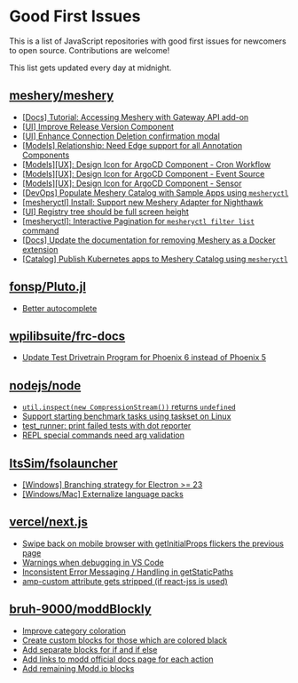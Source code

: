 # Good First Issues

This is a list of JavaScript repositories with good first issues for newcomers to open source. Contributions are welcome!

This list gets updated every day at midnight.

## [meshery/meshery](https://github.com/meshery/meshery)

- [[Docs] Tutorial: Accessing Meshery with Gateway API add-on](https://github.com/meshery/meshery/issues/10333)
- [[UI] Improve Release Version Component](https://github.com/meshery/meshery/issues/9569)
- [[UI] Enhance Connection Deletion confirmation modal](https://github.com/meshery/meshery/issues/10558)
- [[Models] Relationship: Need Edge support for all Annotation Components](https://github.com/meshery/meshery/issues/10278)
- [[Models][UX]: Design Icon for ArgoCD Component - Cron Workflow](https://github.com/meshery/meshery/issues/10296)
- [[Models][UX]: Design Icon for ArgoCD Component - Event Source](https://github.com/meshery/meshery/issues/10298)
- [[Models][UX]: Design Icon for ArgoCD Component - Sensor](https://github.com/meshery/meshery/issues/10300)
- [[DevOps] Populate Meshery Catalog with Sample Apps using `mesheryctl`](https://github.com/meshery/meshery/issues/10458)
- [[mesheryctl] Install: Support new Meshery Adapter for Nighthawk](https://github.com/meshery/meshery/issues/10371)
- [[UI] Registry tree should be full screen height](https://github.com/meshery/meshery/issues/9595)
- [[mesheryctl]: Interactive Pagination for `mesheryctl filter list` command](https://github.com/meshery/meshery/issues/10366)
- [[Docs] Update the documentation for removing Meshery as a Docker extension](https://github.com/meshery/meshery/issues/9901)
- [[Catalog] Publish Kubernetes apps to Meshery Catalog using `mesheryctl`](https://github.com/meshery/meshery/issues/10444)

## [fonsp/Pluto.jl](https://github.com/fonsp/Pluto.jl)

- [Better autocomplete](https://github.com/fonsp/Pluto.jl/issues/302)

## [wpilibsuite/frc-docs](https://github.com/wpilibsuite/frc-docs)

- [Update Test Drivetrain Program for Phoenix 6 instead of Phoenix 5](https://github.com/wpilibsuite/frc-docs/issues/2400)

## [nodejs/node](https://github.com/nodejs/node)

- [`util.inspect(new CompressionStream())` returns `undefined`](https://github.com/nodejs/node/issues/52263)
- [Support starting benchmark tasks using taskset on Linux](https://github.com/nodejs/node/issues/52233)
- [test_runner: print failed tests with dot reporter](https://github.com/nodejs/node/issues/51769)
- [REPL special commands need arg validation](https://github.com/nodejs/node/issues/52218)

## [ItsSim/fsolauncher](https://github.com/ItsSim/fsolauncher)

- [[Windows] Branching strategy for Electron >= 23](https://github.com/ItsSim/fsolauncher/issues/72)
- [[Windows/Mac] Externalize language packs](https://github.com/ItsSim/fsolauncher/issues/77)

## [vercel/next.js](https://github.com/vercel/next.js)

- [Swipe back on mobile browser with getInitialProps flickers the previous page](https://github.com/vercel/next.js/issues/10465)
- [Warnings when debugging in VS Code](https://github.com/vercel/next.js/issues/24349)
- [Inconsistent Error Messaging / Handling in getStaticPaths](https://github.com/vercel/next.js/issues/41281)
- [amp-custom attribute gets stripped (if react-jss is used)](https://github.com/vercel/next.js/issues/12243)

## [bruh-9000/moddBlockly](https://github.com/bruh-9000/moddBlockly)

- [Improve category coloration](https://github.com/bruh-9000/moddBlockly/issues/33)
- [Create custom blocks for those which are colored black](https://github.com/bruh-9000/moddBlockly/issues/30)
- [Add separate blocks for if and if else](https://github.com/bruh-9000/moddBlockly/issues/29)
- [Add links to modd official docs page for each action](https://github.com/bruh-9000/moddBlockly/issues/15)
- [Add remaining Modd.io blocks](https://github.com/bruh-9000/moddBlockly/issues/2)

